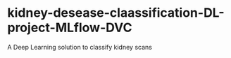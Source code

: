 # kidney-desease-claassification-DL-project-MLflow-DVC
A Deep Learning solution to classify kidney scans
